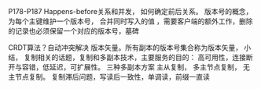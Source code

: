 P178-P187
 Happens-before关系和并发，
  如何确定前后关系。
  版本号的概念，为每个主键维护一个版本号，
  合并同时写入的值
  ，需要客户端的额外工作，删除的记录也必须保留一个对应的版本号，墓碑

  CRDT算法？自动冲突解决
  版本矢量。所有副本的版本号集合称为版本矢量，
  小结，
  复制相关的话题，复制和多副本技术，主要服务的目的：
  高可用性，连接断开与容错，低延迟，可扩展性。
  三种多副本方案
  主从复制，
  多主节点复制，
  无主节点复制。
  复制滞后问题，写读后一致性，单调读，前缀一直读
